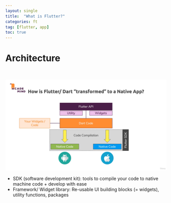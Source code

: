 ```yaml
---
layout: single
title:  "What is Flutter?"
categories: ft
tag: [flutter, app]
toc: true
---
```


# Architecture

<br>

![image-20220210182022465](./images/2022-02-10-ft1/image-20220210182022465.png)

- SDK (software development kit): tools to compile your code to native machine code + develop with ease
- Framework/ Widget library: Re-usable UI building blocks (= widgets), utility functions, packages 
